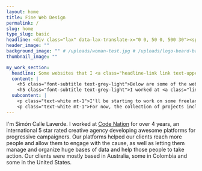```yaml
---
layout: home
title: Fine Web Design
permalink: /
slug: home
type_slug: basic
headline: <div class="lax" data-lax-translate-x="0 0, 50 0, 500 30"><span class="letter-1">H</span><span class="letter-2">e</span><span class="letter-3">l</span><span class="letter-4">l</span><span class="letter-5">o</span><span class="letter-6">!</span></div><div class="lax" data-lax-translate-x="0 0, 50 0, 500 -30"><span class="letter-7">I</span> <span class="letter-8">a</span><span class="letter-9">m</span></div><div class="lax" data-lax-translate-x="0 0, 50 0, 500 30"><span class="letter-10">S</span><span class="letter-11">i</span><span class="letter-12">m</span><span class="letter-13">o</span><span class="letter-14">n</span></div>
header_image: ""
background_image: "" # /uploads/woman-test.jpg # /uploads/logo-beard-background.png # /uploads/home-header.jpg
thumbnail_image: ""

my_work_section:
  headline: Some websites that I <a class="headline-link link text-uppercase smoothScroll" href="#slick_carousel">developed</a> during the past five years
  content: |
    <h5 class="font-subtitle text-grey-light">Below are some of the websites I have worked on.</h5>
    <h5 class="font-subtitle text-grey-light">I worked at <a class="link text-codenation" href="https://www.codenation.com/" target="_blank" title="Check out their amazing work or contact them for any cool campaigning related project">Code Nation</a> for the past four years, an Australian 5 star rated digital agency specialized in creating robust and awesome campaigning platforms that allow managing big communities and help them engage in big actions.</h5>
  subcontent: |
    <p class="text-white mt-1">I'll be starting to work on some freelance projects through this very website and portfolio, as well as hoping to transitions little by little to attach some more of my new independent work and new business and branding related projects. Also I'll be improving on this site and expanding on the design for the display of projects in their own internal pages plus adding some other features in the future.</p>
    <p class="text-white mt-1">For now, the collection of projects include my work at Code Nation, as well as a concept small site I created in 2015 and another business website I started in 2015 and I'll be retaking in 2019, with a newest and more modern design.</p>
---
```


I'm Simón Calle Laverde. I worked at <a class="text-codenation" href="www.codenation.com"><u>Code Nation</u></a> for over 4 years, an international 5 star rated creative agency developing awesome platforms for progressive campaigners. Our platforms helped our clients reach more people and allow them to engage with the cause, as well as letting them manage and organize huge bases of data and help those people to take action. Our clients were mostly based in Australia, some in Colombia and some in the United States.